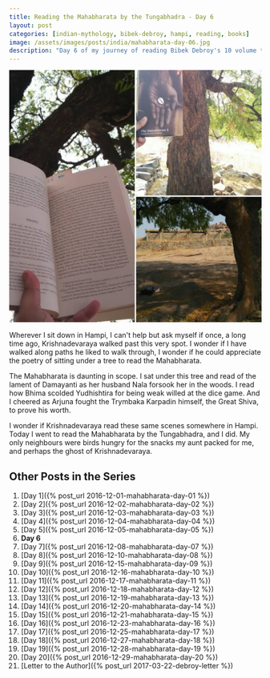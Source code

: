 ```yaml
---
title: Reading the Mahabharata by the Tungabhadra - Day 6
layout: post
categories: [indian-mythology, bibek-debroy, hampi, reading, books]
image: /assets/images/posts/india/mahabharata-day-06.jpg
description: "Day 6 of my journey of reading Bibek Debroy's 10 volume translation of the Mahabharata in Hampi."
---
```


![Mahabharata Day 6](/assets/images/posts/india/mahabharata-day-06.jpg)

Wherever I sit down in Hampi, I can't help but ask myself if once, a long time
ago, Krishnadevaraya walked past this very spot. I wonder if I have walked
along paths he liked to walk through, I wonder if he could appreciate the
poetry of sitting under a tree to read the Mahabharata.

The Mahabharata is daunting in scope. I sat under this tree and read of the
lament of Damayanti as her husband Nala forsook her in the woods. I read how
Bhima scolded Yudhishtira for being weak willed at the dice game. And I cheered
as Arjuna fought the Trymbaka Karpadin himself, the Great Shiva, to prove his
worth.

I wonder if Krishnadevaraya read these same scenes somewhere in Hampi.  Today I
went to read the Mahabharata by the Tungabhadra, and I did. My only neighbours
were birds hungry for the snacks my aunt packed for me, and perhaps the ghost
of Krishnadevaraya.

## Other Posts in the Series

1. [Day 1]({% post_url 2016-12-01-mahabharata-day-01 %})
1. [Day 2]({% post_url 2016-12-02-mahabharata-day-02 %})
1. [Day 3]({% post_url 2016-12-03-mahabharata-day-03 %})
1. [Day 4]({% post_url 2016-12-04-mahabharata-day-04 %})
1. [Day 5]({% post_url 2016-12-05-mahabharata-day-05 %})
1. **Day 6**
1. [Day 7]({% post_url 2016-12-08-mahabharata-day-07 %})
1. [Day 8]({% post_url 2016-12-10-mahabharata-day-08 %})
1. [Day 9]({% post_url 2016-12-15-mahabharata-day-09 %})
1. [Day 10]({% post_url 2016-12-16-mahabharata-day-10 %})
1. [Day 11]({% post_url 2016-12-17-mahabharata-day-11 %})
1. [Day 12]({% post_url 2016-12-18-mahabharata-day-12 %})
1. [Day 13]({% post_url 2016-12-19-mahabharata-day-13 %})
1. [Day 14]({% post_url 2016-12-20-mahabharata-day-14 %})
1. [Day 15]({% post_url 2016-12-21-mahabharata-day-15 %})
1. [Day 16]({% post_url 2016-12-23-mahabharata-day-16 %})
1. [Day 17]({% post_url 2016-12-25-mahabharata-day-17 %})
1. [Day 18]({% post_url 2016-12-27-mahabharata-day-18 %})
1. [Day 19]({% post_url 2016-12-28-mahabharata-day-19 %})
1. [Day 20]({% post_url 2016-12-29-mahabharata-day-20 %})
1. [Letter to the Author]({% post_url 2017-03-22-debroy-letter %})
